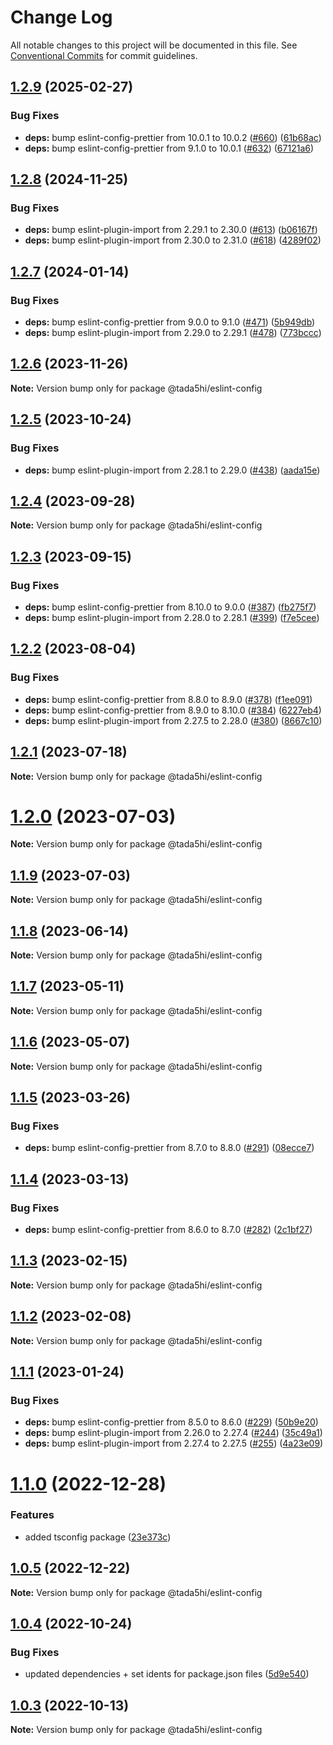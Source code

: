 # Change Log

All notable changes to this project will be documented in this file.
See [Conventional Commits](https://conventionalcommits.org) for commit guidelines.

## [1.2.9](https://github.com/tada5hi/javascript/compare/eslint-config-v1.2.8...eslint-config-v1.2.9) (2025-02-27)


### Bug Fixes

* **deps:** bump eslint-config-prettier from 10.0.1 to 10.0.2 ([#660](https://github.com/tada5hi/javascript/issues/660)) ([61b68ac](https://github.com/tada5hi/javascript/commit/61b68ac9babe0d309c4e929fc0c958cd8fdc7496))
* **deps:** bump eslint-config-prettier from 9.1.0 to 10.0.1 ([#632](https://github.com/tada5hi/javascript/issues/632)) ([67121a6](https://github.com/tada5hi/javascript/commit/67121a6e62f8f57a1ba16fa95f62dd70c2ef438e))

## [1.2.8](https://github.com/tada5hi/javascript/compare/eslint-config-v1.2.7...eslint-config-v1.2.8) (2024-11-25)


### Bug Fixes

* **deps:** bump eslint-plugin-import from 2.29.1 to 2.30.0 ([#613](https://github.com/tada5hi/javascript/issues/613)) ([b06167f](https://github.com/tada5hi/javascript/commit/b06167fee28f1871bce69ea5d02826d215334930))
* **deps:** bump eslint-plugin-import from 2.30.0 to 2.31.0 ([#618](https://github.com/tada5hi/javascript/issues/618)) ([4289f02](https://github.com/tada5hi/javascript/commit/4289f0288db13cca5dfcd12524577c3436f59013))

## [1.2.7](https://github.com/tada5hi/javascript/compare/eslint-config-v1.2.6...eslint-config-v1.2.7) (2024-01-14)


### Bug Fixes

* **deps:** bump eslint-config-prettier from 9.0.0 to 9.1.0 ([#471](https://github.com/tada5hi/javascript/issues/471)) ([5b949db](https://github.com/tada5hi/javascript/commit/5b949dbf41e77699af0f67fed7657a0b799bfd2c))
* **deps:** bump eslint-plugin-import from 2.29.0 to 2.29.1 ([#478](https://github.com/tada5hi/javascript/issues/478)) ([773bccc](https://github.com/tada5hi/javascript/commit/773bcccee47cdfe5cee2d89b2b4d6f3550772bb7))

## [1.2.6](https://github.com/tada5hi/javascript/compare/@tada5hi/eslint-config@1.2.5...@tada5hi/eslint-config@1.2.6) (2023-11-26)

**Note:** Version bump only for package @tada5hi/eslint-config





## [1.2.5](https://github.com/tada5hi/javascript/compare/@tada5hi/eslint-config@1.2.4...@tada5hi/eslint-config@1.2.5) (2023-10-24)


### Bug Fixes

* **deps:** bump eslint-plugin-import from 2.28.1 to 2.29.0 ([#438](https://github.com/tada5hi/javascript/issues/438)) ([aada15e](https://github.com/tada5hi/javascript/commit/aada15efb471dab6786f280d8c82c8459b30330c))





## [1.2.4](https://github.com/tada5hi/javascript/compare/@tada5hi/eslint-config@1.2.3...@tada5hi/eslint-config@1.2.4) (2023-09-28)

**Note:** Version bump only for package @tada5hi/eslint-config





## [1.2.3](https://github.com/tada5hi/javascript/compare/@tada5hi/eslint-config@1.2.2...@tada5hi/eslint-config@1.2.3) (2023-09-15)


### Bug Fixes

* **deps:** bump eslint-config-prettier from 8.10.0 to 9.0.0 ([#387](https://github.com/tada5hi/javascript/issues/387)) ([fb275f7](https://github.com/tada5hi/javascript/commit/fb275f727dcbfd06defa602654e5dd357eb23552))
* **deps:** bump eslint-plugin-import from 2.28.0 to 2.28.1 ([#399](https://github.com/tada5hi/javascript/issues/399)) ([f7e5cee](https://github.com/tada5hi/javascript/commit/f7e5cee43eacb1627376b7a4ede58b599f303102))





## [1.2.2](https://github.com/tada5hi/javascript/compare/@tada5hi/eslint-config@1.2.1...@tada5hi/eslint-config@1.2.2) (2023-08-04)


### Bug Fixes

* **deps:** bump eslint-config-prettier from 8.8.0 to 8.9.0 ([#378](https://github.com/tada5hi/javascript/issues/378)) ([f1ee091](https://github.com/tada5hi/javascript/commit/f1ee0918663d1692ba0551a95b6f684c5ee4f35b))
* **deps:** bump eslint-config-prettier from 8.9.0 to 8.10.0 ([#384](https://github.com/tada5hi/javascript/issues/384)) ([6227eb4](https://github.com/tada5hi/javascript/commit/6227eb4a82c100b4456f1860a286d0cd400c2ff5))
* **deps:** bump eslint-plugin-import from 2.27.5 to 2.28.0 ([#380](https://github.com/tada5hi/javascript/issues/380)) ([8667c10](https://github.com/tada5hi/javascript/commit/8667c104167fc46cbc5999364a867f6dea224dbb))





## [1.2.1](https://github.com/tada5hi/javascript/compare/@tada5hi/eslint-config@1.2.0...@tada5hi/eslint-config@1.2.1) (2023-07-18)

**Note:** Version bump only for package @tada5hi/eslint-config





# [1.2.0](https://github.com/tada5hi/javascript/compare/@tada5hi/eslint-config@1.1.9...@tada5hi/eslint-config@1.2.0) (2023-07-03)

**Note:** Version bump only for package @tada5hi/eslint-config





## [1.1.9](https://github.com/tada5hi/javascript/compare/@tada5hi/eslint-config@1.1.8...@tada5hi/eslint-config@1.1.9) (2023-07-03)

**Note:** Version bump only for package @tada5hi/eslint-config





## [1.1.8](https://github.com/tada5hi/javascript/compare/@tada5hi/eslint-config@1.1.7...@tada5hi/eslint-config@1.1.8) (2023-06-14)

**Note:** Version bump only for package @tada5hi/eslint-config





## [1.1.7](https://github.com/tada5hi/javascript/compare/@tada5hi/eslint-config@1.1.6...@tada5hi/eslint-config@1.1.7) (2023-05-11)

**Note:** Version bump only for package @tada5hi/eslint-config





## [1.1.6](https://github.com/tada5hi/javascript/compare/@tada5hi/eslint-config@1.1.5...@tada5hi/eslint-config@1.1.6) (2023-05-07)

**Note:** Version bump only for package @tada5hi/eslint-config





## [1.1.5](https://github.com/tada5hi/javascript/compare/@tada5hi/eslint-config@1.1.4...@tada5hi/eslint-config@1.1.5) (2023-03-26)


### Bug Fixes

* **deps:** bump eslint-config-prettier from 8.7.0 to 8.8.0 ([#291](https://github.com/tada5hi/javascript/issues/291)) ([08ecce7](https://github.com/tada5hi/javascript/commit/08ecce7e1b5aa49ad12651f24e66796fb62f778a))





## [1.1.4](https://github.com/tada5hi/javascript/compare/@tada5hi/eslint-config@1.1.3...@tada5hi/eslint-config@1.1.4) (2023-03-13)


### Bug Fixes

* **deps:** bump eslint-config-prettier from 8.6.0 to 8.7.0 ([#282](https://github.com/tada5hi/javascript/issues/282)) ([2c1bf27](https://github.com/tada5hi/javascript/commit/2c1bf27e36e2db632e34550e24131440ea507f5c))





## [1.1.3](https://github.com/tada5hi/javascript/compare/@tada5hi/eslint-config@1.1.2...@tada5hi/eslint-config@1.1.3) (2023-02-15)

**Note:** Version bump only for package @tada5hi/eslint-config





## [1.1.2](https://github.com/tada5hi/javascript/compare/@tada5hi/eslint-config@1.1.1...@tada5hi/eslint-config@1.1.2) (2023-02-08)

**Note:** Version bump only for package @tada5hi/eslint-config





## [1.1.1](https://github.com/tada5hi/javascript/compare/@tada5hi/eslint-config@1.1.0...@tada5hi/eslint-config@1.1.1) (2023-01-24)


### Bug Fixes

* **deps:** bump eslint-config-prettier from 8.5.0 to 8.6.0 ([#229](https://github.com/tada5hi/javascript/issues/229)) ([50b9e20](https://github.com/tada5hi/javascript/commit/50b9e20a7ce936292baf14543546e5721e174e5d))
* **deps:** bump eslint-plugin-import from 2.26.0 to 2.27.4 ([#244](https://github.com/tada5hi/javascript/issues/244)) ([35c49a1](https://github.com/tada5hi/javascript/commit/35c49a1f45133afdaae17cb63e7344014b6ee3f5))
* **deps:** bump eslint-plugin-import from 2.27.4 to 2.27.5 ([#255](https://github.com/tada5hi/javascript/issues/255)) ([4a23e09](https://github.com/tada5hi/javascript/commit/4a23e09db16096253a6161c4bfc041515e7d54eb))





# [1.1.0](https://github.com/tada5hi/javascript/compare/@tada5hi/eslint-config@1.0.5...@tada5hi/eslint-config@1.1.0) (2022-12-28)


### Features

* added tsconfig package ([23e373c](https://github.com/tada5hi/javascript/commit/23e373ce7eaaa63f977f09f789c57811f2d61c43))





## [1.0.5](https://github.com/tada5hi/javascript/compare/@tada5hi/eslint-config@1.0.4...@tada5hi/eslint-config@1.0.5) (2022-12-22)

**Note:** Version bump only for package @tada5hi/eslint-config





## [1.0.4](https://github.com/tada5hi/javascript/compare/@tada5hi/eslint-config@1.0.3...@tada5hi/eslint-config@1.0.4) (2022-10-24)

### Bug Fixes

- updated dependencies + set idents for package.json files ([5d9e540](https://github.com/tada5hi/javascript/commit/5d9e540ea7e032194cfd913f7345d6ae7abe315e))

## [1.0.3](https://github.com/tada5hi/javascript/compare/@tada5hi/eslint-config@1.0.2...@tada5hi/eslint-config@1.0.3) (2022-10-13)

**Note:** Version bump only for package @tada5hi/eslint-config
